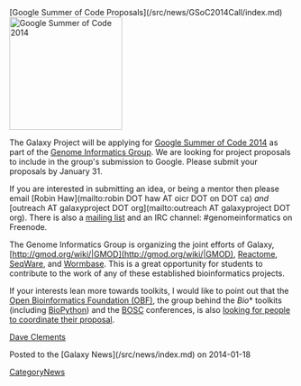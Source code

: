 <div class='newsItemHeader'>[Google Summer of Code Proposals](/src/news/GSoC2014Call/index.md)</div>

<div class='right'><a href='/src/gmod:GSoC/index.md'><img src="/src/images/Logos/GSoC2014Logo.png" alt="Google Summer of Code 2014" width="200" /></a></div>

The Galaxy Project will be applying for [Google Summer of Code 2014](http://www.google-melange.com/gsoc/homepage/google/gsoc2014) as part of the [Genome Informatics Group](http://gmod.org/wiki/GSoC).  We are looking for project proposals to include in the group's submission to Google.  Please submit your proposals by January 31.  

If you are interested in submitting an idea, or being a mentor then please email [Robin Haw](mailto:robin DOT haw AT oicr DOT on DOT ca) *and* [outreach AT galaxyproject DOT org](mailto:outreach AT galaxyproject DOT org).  There is also a 
[mailing list](http://groups.google.com/group/genome-informatics) and an IRC channel: #genomeinformatics on Freenode.

The Genome Informatics Group is organizing the joint efforts of Galaxy, [http://gmod.org/wiki/|GMOD](http://gmod.org/wiki/|GMOD), [Reactome](http://reactome.org), [SeqWare](http://seqware.github.com/), and [Wormbase](http://wormbase.org). This is a great opportunity for students to contribute to the work of any of these established bioinformatics projects.

If your interests lean more towards toolkits, I would like to point out that the [Open Bioinformatics Foundation (OBF)](http://open-bio.org), the group behind the *Bio** toolkits (including [BioPython](http://biopython.org/)) and the [BOSC](http://www.open-bio.org/wiki/BOSC_2014) conferences, is also [looking for people to coordinate their proposal](http://lists.open-bio.org/pipermail/open-bio-l/2014-January/000922.html).

[Dave Clements](/src/DaveClements/index.md)

<div class='newsItemFooter'>Posted to the [Galaxy News](/src/news/index.md) on 2014-01-18</div>

[CategoryNews](/src/CategoryNews/index.md)
